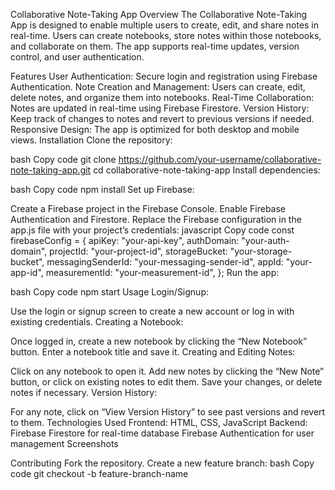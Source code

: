 Collaborative Note-Taking App
Overview
The Collaborative Note-Taking App is designed to enable multiple users to create, edit, and share notes in real-time. Users can create notebooks, store notes within those notebooks, and collaborate on them. The app supports real-time updates, version control, and user authentication.

Features
User Authentication: Secure login and registration using Firebase Authentication.
Note Creation and Management: Users can create, edit, delete notes, and organize them into notebooks.
Real-Time Collaboration: Notes are updated in real-time using Firebase Firestore.
Version History: Keep track of changes to notes and revert to previous versions if needed.
Responsive Design: The app is optimized for both desktop and mobile views.
Installation
Clone the repository:

bash
Copy code
git clone https://github.com/your-username/collaborative-note-taking-app.git
cd collaborative-note-taking-app
Install dependencies:

bash
Copy code
npm install
Set up Firebase:

Create a Firebase project in the Firebase Console.
Enable Firebase Authentication and Firestore.
Replace the Firebase configuration in the app.js file with your project’s credentials:
javascript
Copy code
const firebaseConfig = {
  apiKey: "your-api-key",
  authDomain: "your-auth-domain",
  projectId: "your-project-id",
  storageBucket: "your-storage-bucket",
  messagingSenderId: "your-messaging-sender-id",
  appId: "your-app-id",
  measurementId: "your-measurement-id",
};
Run the app:

bash
Copy code
npm start
Usage
Login/Signup:

Use the login or signup screen to create a new account or log in with existing credentials.
Creating a Notebook:

Once logged in, create a new notebook by clicking the “New Notebook” button.
Enter a notebook title and save it.
Creating and Editing Notes:

Click on any notebook to open it.
Add new notes by clicking the “New Note” button, or click on existing notes to edit them.
Save your changes, or delete notes if necessary.
Version History:

For any note, click on “View Version History” to see past versions and revert to them.
Technologies Used
Frontend:
HTML, CSS, JavaScript
Backend:
Firebase Firestore for real-time database
Firebase Authentication for user management
Screenshots

Contributing
Fork the repository.
Create a new feature branch:
bash
Copy code
git checkout -b feature-branch-name
